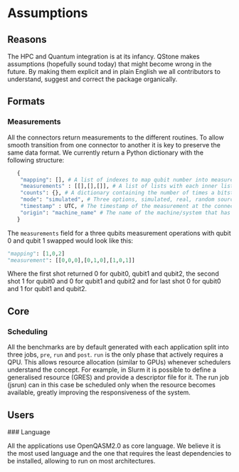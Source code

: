 # Assumptions

## Reasons

The HPC and Quantum integration is at its infancy. QStone makes assumptions (hopefully sound today) that might become wrong in the future. By making them explicit and in plain English we all contributors to understand, suggest and correct the package organically.

## Formats

### Measurements

All the connectors return measurements to the different routines. To allow smooth transition from one connector to another it is key to preserve the same data format. We currently return a Python dictionary with the following structure:

```python
   {
    "mapping": [], # A list of indexes to map qubit number into measurement number. 
    "measurements" : [[],[],[]], # A list of lists with each inner list representing the classical register value associated to each qubit readout mapped as per "mapping" field. The number of lists should match the required number of shots.
    "counts": {}, # A dictionary containing the number of times a bitstring was measured.
    "mode": "simulated", # Three options, simulated, real, random source
    "timestamp" : UTC, # The timestamp of the measurement at the connector point. Not returned yet.
    "origin": "machine_name" # The name of the machine/system that has generated the data. Not returned yet.
   }
```
The `measurements` field for a three qubits measurement operations with qubit 0 and qubit 1 swapped would look like this:
```python
"mapping": [1,0,2]
"measurement": [[0,0,0],[0,1,0],[1,0,1]]
```
Where the first shot returned 0 for qubit0, qubit1 and qubit2, the second shot 1 for qubit0 and 0 for qubit1 and qubit2 and for last shot 0 for qubit0 and 1 for qubit1 and qubit2.

## Core 

### Scheduling

All the benchmarks are by default generated with each application split into three jobs, `pre`, `run` and `post`. `run` is the only phase that actively requires a QPU. This allows resource allocation (similar to GPUs) whenever schedulers understand the concept. For example, in Slurm it is possible to define a generalised resource (GRES) and provide a descriptor file for it. The run job (jsrun) can in this case be scheduled only when the resource becomes available, greatly improving the responsiveness of the system.

## Users

### Language

All the applications use OpenQASM2.0 as core language. We believe it is the most used language and the one that requires the least dependencies to be installed, allowing to run on most architectures.



